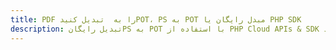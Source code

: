 ---title: PDF را به  تبدیل کنیدPOT، PS به POT مبدل رایگان یا PHP SDKdescription: تبدیل رایگانPS به POT با استفاده از PHP Cloud APIs & SDK همچنین اسناد PDF را در Cloud ایجاد، ویرایش و رندر کنید.---